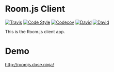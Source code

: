 Room.js Client
==============

[![Travis](https://img.shields.io/travis/doughsay/room.js-client.svg)](https://travis-ci.org/doughsay/room.js-client) [![Code Style](https://img.shields.io/badge/code%20style-standard-brightgreen.svg)](https://standardjs.com/) [![Codecov](https://img.shields.io/codecov/c/github/doughsay/room.js-client.svg)](https://codecov.io/gh/doughsay/room.js-client) [![David](https://img.shields.io/david/doughsay/room.js-client.svg)](https://david-dm.org/doughsay/room.js-client) [![David](https://img.shields.io/david/dev/doughsay/room.js-client.svg)](https://david-dm.org/doughsay/room.js-client?type=dev)

This is the Room.js client app.

Demo
====

http://roomjs.dose.ninja/
